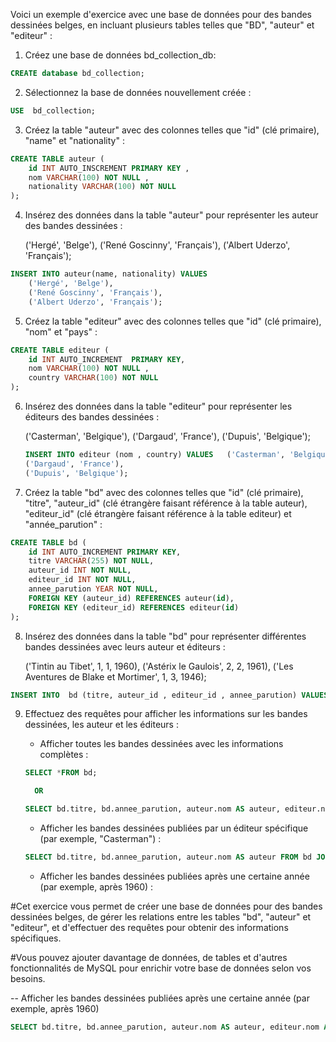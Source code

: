 Voici un exemple d'exercice avec une base de données pour des bandes dessinées belges, en incluant plusieurs tables telles que "BD", "auteur" et "editeur" :

1. Créez une base de données bd_collection_db:

```sql
CREATE database bd_collection;
```

2. Sélectionnez la base de données nouvellement créée :

```sql
USE  bd_collection;
```

3. Créez la table "auteur" avec des colonnes telles que "id" (clé primaire), "name" et "nationality" :

```sql
CREATE TABLE auteur (
    id INT AUTO_INSCREMENT PRIMARY KEY ,
    nom VARCHAR(100) NOT NULL ,
    nationality VARCHAR(100) NOT NULL 
);
```

4. Insérez des données dans la table "auteur" pour représenter les auteur des bandes dessinées :

    ('Hergé', 'Belge'),
    ('René Goscinny', 'Français'),
    ('Albert Uderzo', 'Français');


```sql
INSERT INTO auteur(name, nationality) VALUES 
    ('Hergé', 'Belge'),
    ('René Goscinny', 'Français'),
    ('Albert Uderzo', 'Français');

```

5. Créez la table "editeur" avec des colonnes telles que "id" (clé primaire), "nom" et "pays" :

```sql
CREATE TABLE editeur (
    id INT AUTO_INCREMENT  PRIMARY KEY,
    nom VARCHAR(100) NOT NULL ,
    country VARCHAR(100) NOT NULL
);
```

6. Insérez des données dans la table "editeur" pour représenter les éditeurs des bandes dessinées :

    ('Casterman', 'Belgique'),
    ('Dargaud', 'France'),
    ('Dupuis', 'Belgique');

    ```sql
    INSERT INTO editeur (nom , country) VALUES   ('Casterman', 'Belgique'),
    ('Dargaud', 'France'),
    ('Dupuis', 'Belgique');

    ```

7. Créez la table "bd" avec des colonnes telles que "id" (clé primaire), "titre", "auteur_id" (clé étrangère faisant référence à la table auteur), "editeur_id" (clé étrangère faisant référence à la table editeur) et "année_parution" :

```sql
CREATE TABLE bd (
    id INT AUTO_INCREMENT PRIMARY KEY,
    titre VARCHAR(255) NOT NULL,
    auteur_id INT NOT NULL,
    editeur_id INT NOT NULL,
    annee_parution YEAR NOT NULL,
    FOREIGN KEY (auteur_id) REFERENCES auteur(id),
    FOREIGN KEY (editeur_id) REFERENCES editeur(id)
);
```

8. Insérez des données dans la table "bd" pour représenter différentes bandes dessinées avec leurs auteur et éditeurs :

    ('Tintin au Tibet', 1, 1, 1960),
    ('Astérix le Gaulois', 2, 2, 1961),
    ('Les Aventures de Blake et Mortimer', 1, 3, 1946);

```sql
INSERT INTO  bd (titre, auteur_id , editeur_id , annee_parution) VALUES   ('Tintin au Tibet', 1, 1, 1960),('Astérix le Gaulois', 2, 2, 1961), ('Les Aventures de Blake et Mortimer', 1, 3, 1946);
```

9. Effectuez des requêtes pour afficher les informations sur les bandes dessinées, les auteur et les éditeurs :

    - Afficher toutes les bandes dessinées avec les informations complètes :

    ```sql
    SELECT *FROM bd;

      OR

    SELECT bd.titre, bd.annee_parution, auteur.nom AS auteur, editeur.nom AS editeur FROM bd JOIN auteur ON bd.auteur_id = auteur.id JOIN editeur ON bd.editeur_id = editeur.id;

    ```

    - Afficher les bandes dessinées publiées par un éditeur spécifique (par exemple, "Casterman") :

    ```sql
    SELECT bd.titre, bd.annee_parution, auteur.nom AS auteur FROM bd JOIN auteur ON bd.auteur_id = auteur.id JOIN editeur ON bd.editeur_id = editeur.id WHERE editeur.nom = 'Casterman';

    ```

    - Afficher les bandes dessinées publiées après une certaine année (par exemple, après 1960) :

#Cet exercice vous permet de créer une base de données pour des bandes dessinées belges, de gérer les relations entre les tables "bd", "auteur" et "editeur", et d'effectuer des requêtes pour obtenir des informations spécifiques.

 #Vous pouvez ajouter davantage de données, de tables et d'autres fonctionnalités de MySQL pour enrichir votre base de données selon vos besoins.

-- Afficher les bandes dessinées publiées après une certaine année (par exemple, après 1960)

```sql
SELECT bd.titre, bd.annee_parution, auteur.nom AS auteur, editeur.nom AS editeur FROM bd JOIN auteur ON bd.auteur_id = auteur.id JOIN editeur ON bd.editeur_id = editeur.id WHERE bd.annee_parution > 1960;
```
